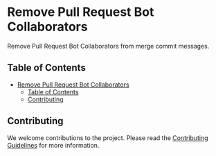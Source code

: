 # Remove Pull Request Bot Collaborators

Remove Pull Request Bot Collaborators from merge commit messages.

## Table of Contents

- [Remove Pull Request Bot Collaborators](#remove-pull-request-bot-collaborators)
  - [Table of Contents](#table-of-contents)
  - [Contributing](#contributing)

<!-- Add documentation -->

## Contributing

We welcome contributions to the project. Please read the [Contributing Guidelines](docs/CONTRIBUTING.md) for more information.
